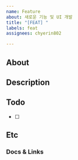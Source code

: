 ```yaml
---
name: Feature
about: 새로운 기능 및 UI 개발
title: "[FEAT] "
labels: feat
assignees: chyerin802

---
```


## About


## Description


## Todo
- [ ] 


## Etc
### Docs & Links
